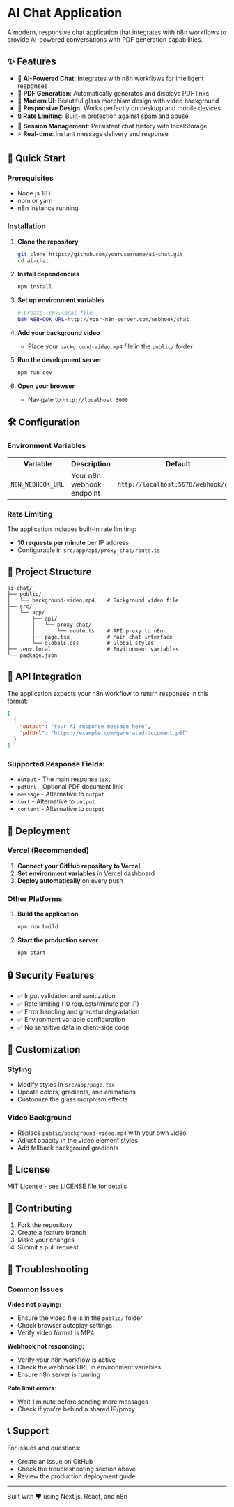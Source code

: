 # AI Chat Application

A modern, responsive chat application that integrates with n8n workflows to provide AI-powered conversations with PDF generation capabilities.

## ✨ Features

- 🤖 **AI-Powered Chat**: Integrates with n8n workflows for intelligent responses
- 📄 **PDF Generation**: Automatically generates and displays PDF links
- 🎨 **Modern UI**: Beautiful glass morphism design with video background
- 📱 **Responsive Design**: Works perfectly on desktop and mobile devices
- 🔒 **Rate Limiting**: Built-in protection against spam and abuse
- 💾 **Session Management**: Persistent chat history with localStorage
- ⚡ **Real-time**: Instant message delivery and response

## 🚀 Quick Start

### Prerequisites
- Node.js 18+ 
- npm or yarn
- n8n instance running

### Installation

1. **Clone the repository**
   ```bash
   git clone https://github.com/yourusername/ai-chat.git
   cd ai-chat
   ```

2. **Install dependencies**
   ```bash
   npm install
   ```

3. **Set up environment variables**
   ```bash
   # Create .env.local file
   N8N_WEBHOOK_URL=http://your-n8n-server.com/webhook/chat
   ```

4. **Add your background video**
   - Place your `background-video.mp4` file in the `public/` folder

5. **Run the development server**
   ```bash
   npm run dev
   ```

6. **Open your browser**
   - Navigate to `http://localhost:3000`

## 🛠️ Configuration

### Environment Variables

| Variable | Description | Default |
|----------|-------------|---------|
| `N8N_WEBHOOK_URL` | Your n8n webhook endpoint | `http://localhost:5678/webhook/chat` |

### Rate Limiting

The application includes built-in rate limiting:
- **10 requests per minute** per IP address
- Configurable in `src/app/api/proxy-chat/route.ts`

## 📁 Project Structure

```
ai-chat/
├── public/
│   └── background-video.mp4    # Background video file
├── src/
│   └── app/
│       ├── api/
│       │   └── proxy-chat/
│       │       └── route.ts    # API proxy to n8n
│       ├── page.tsx            # Main chat interface
│       └── globals.css         # Global styles
├── .env.local                  # Environment variables
└── package.json
```

## 🔧 API Integration

The application expects your n8n workflow to return responses in this format:

```json
[
  {
    "output": "Your AI response message here",
    "pdfUrl": "https://example.com/generated-document.pdf"
  }
]
```

### Supported Response Fields:
- `output` - The main response text
- `pdfUrl` - Optional PDF document link
- `message` - Alternative to `output`
- `text` - Alternative to `output`
- `content` - Alternative to `output`

## 🚀 Deployment

### Vercel (Recommended)

1. **Connect your GitHub repository to Vercel**
2. **Set environment variables** in Vercel dashboard
3. **Deploy automatically** on every push

### Other Platforms

1. **Build the application**
   ```bash
   npm run build
   ```

2. **Start the production server**
   ```bash
   npm start
   ```

## 🔒 Security Features

- ✅ Input validation and sanitization
- ✅ Rate limiting (10 requests/minute per IP)
- ✅ Error handling and graceful degradation
- ✅ Environment variable configuration
- ✅ No sensitive data in client-side code

## 🎨 Customization

### Styling
- Modify styles in `src/app/page.tsx`
- Update colors, gradients, and animations
- Customize the glass morphism effects

### Video Background
- Replace `public/background-video.mp4` with your own video
- Adjust opacity in the video element styles
- Add fallback background gradients

## 📝 License

MIT License - see LICENSE file for details

## 🤝 Contributing

1. Fork the repository
2. Create a feature branch
3. Make your changes
4. Submit a pull request

## 🐛 Troubleshooting

### Common Issues

**Video not playing:**
- Ensure the video file is in the `public/` folder
- Check browser autoplay settings
- Verify video format is MP4

**Webhook not responding:**
- Verify your n8n workflow is active
- Check the webhook URL in environment variables
- Ensure n8n server is running

**Rate limit errors:**
- Wait 1 minute before sending more messages
- Check if you're behind a shared IP/proxy

## 📞 Support

For issues and questions:
- Create an issue on GitHub
- Check the troubleshooting section above
- Review the production deployment guide

---

Built with ❤️ using Next.js, React, and n8n
